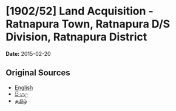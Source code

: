 # [1902/52] Land Acquisition - Ratnapura Town, Ratnapura D/S Division, Ratnapura District

**Date:** 2015-02-20

## Original Sources

- [English](https://documents.gov.lk/view/extra-gazettes/2015/2/1902-52_E.pdf)
- [සිංහල](https://documents.gov.lk/view/extra-gazettes/2015/2/1902-52_S.pdf)
- [தமிழ்](https://documents.gov.lk/view/extra-gazettes/2015/2/1902-52_T.pdf)
